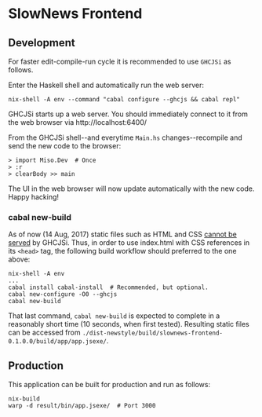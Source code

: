 # SlowNews Frontend

## Development

For faster edit-compile-run cycle it is recommended to use `GHCJSi` as follows.

Enter the Haskell shell and automatically run the web server:

```
nix-shell -A env --command "cabal configure --ghcjs && cabal repl"
```

GHCJSi starts up a web server. You should immediately connect to it from the web browser via http://localhost:6400/


From the GHCJSi shell--and everytime `Main.hs` changes--recompile and send the new code to the browser:

```
> import Miso.Dev  # Once
> :r
> clearBody >> main
```

The UI in the web browser will now update automatically with the new code. Happy hacking!

### cabal new-build

As of now (14 Aug, 2017) static files such as HTML and CSS [cannot be served](https://github.com/ghcjs/ghcjs/issues/530) by GHCJSi. Thus, in order to use index.html with CSS references in its `<head>` tag, the following build workflow should preferred to the one above:

```
nix-shell -A env
...
cabal install cabal-install  # Recommended, but optional.
cabal new-configure -O0 --ghcjs
cabal new-build
```

That last command, `cabal new-build` is expected to complete in a reasonably short time (10 seconds, when first tested). Resulting static files can be accessed from `./dist-newstyle/build/slownews-frontend-0.1.0.0/build/app/app.jsexe/`.

## Production

This application can be built for production and run as follows:

```
nix-build
warp -d result/bin/app.jsexe/  # Port 3000
```
